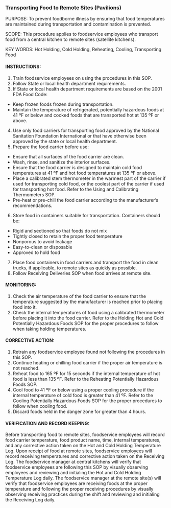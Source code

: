 ### Transporting Food to Remote Sites (Pavilions)

PURPOSE: To prevent foodborne illness by ensuring that food temperatures are
maintained during transportation and contamination is prevented.

SCOPE: This procedure applies to foodservice employees who transport food from a
central kitchen to remote sites (satellite kitchens).

KEY WORDS: Hot Holding, Cold Holding, Reheating, Cooling, Transporting Food

#### INSTRUCTIONS:

1. Train foodservice employees on using the procedures in this SOP.
2. Follow State or local health department requirements.
3. If State or local health department requirements are based on the 2001 FDA Food Code:
  * Keep frozen foods frozen during transportation.
  * Maintain the temperature of refrigerated, potentially hazardous foods at 41 ºF or below and cooked foods that are transported hot at 135 ºF or above.
4. Use only food carriers for transporting food approved by the National Sanitation Foundation International or that have otherwise been approved by the state or local health department.
5. Prepare the food carrier before use:
  * Ensure that all surfaces of the food carrier are clean.
  * Wash, rinse, and sanitize the interior surfaces.
  * Ensure that the food carrier is designed to maintain cold food temperatures at 41 ºF and hot food temperatures at 135 ºF or above.
  * Place a calibrated stem thermometer in the warmest part of the carrier if used for transporting cold food, or the coolest part of the carrier if used for transporting hot food. Refer to the Using and Calibrating Thermometers SOP.
  * Pre-heat or pre-chill the food carrier according to the manufacturer’s recommendations.
6. Store food in containers suitable for transportation. Containers should be:
  * Rigid and sectioned so that foods do not mix
  * Tightly closed to retain the proper food temperature
  * Nonporous to avoid leakage
  * Easy-to-clean or disposable
  * Approved to hold food
7. Place food containers in food carriers and transport the food in clean trucks, if applicable, to remote sites as quickly as possible.
8. Follow Receiving Deliveries SOP when food arrives at remote site.

#### MONITORING:

1. Check the air temperature of the food carrier to ensure that the temperature suggested by the manufacturer is reached prior to placing food into it.
2. Check the internal temperatures of food using a calibrated thermometer before placing it into the food carrier. Refer to the Holding Hot and Cold Potentially Hazardous Foods SOP for the proper procedures to follow when taking holding temperatures.

#### CORRECTIVE ACTION:

1. Retrain any foodservice employee found not following the procedures in this SOP.
2. Continue heating or chilling food carrier if the proper air temperature is not reached.
3. Reheat food to 165 ºF for 15 seconds if the internal temperature of hot food is less than 135 ºF. Refer to the Reheating Potentially Hazardous Foods SOP.
4. Cool food to 41 ºF or below using a proper cooling procedure if the internal temperature of cold food is greater than 41 ºF. Refer to the Cooling Potentially Hazardous Foods SOP for the proper procedures to follow when cooling food.
5. Discard foods held in the danger zone for greater than 4 hours.

#### VERIFICATION AND RECORD KEEPING:
Before transporting food to remote sites, foodservice employees will record food carrier
temperature, food product name, time, internal temperatures, and any corrective action
taken on the Hot and Cold Holding Temperature Log. Upon receipt of food at remote
sites, foodservice employees will record receiving temperatures and corrective action
taken on the Receiving Log. The foodservice manager at central kitchens will verify that
foodservice employees are following this SOP by visually observing employees and
reviewing and initialing the Hot and Cold Holding Temperature Log daily. The
foodservice manager at the remote site(s) will verify that foodservice employees are
receiving foods at the proper temperature and following the proper receiving procedures
by visually observing receiving practices during the shift and reviewing and initialing the
Receiving Log daily.

